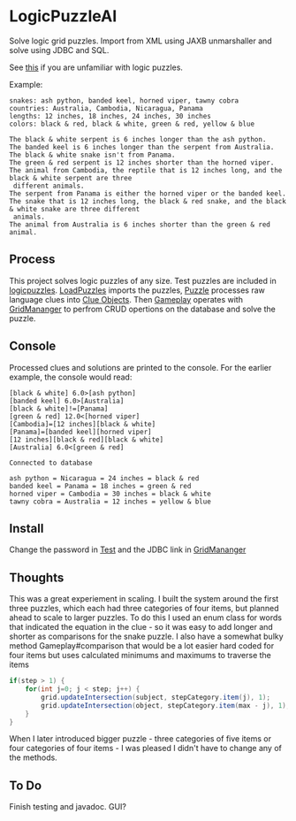 # LogicPuzzleAI
Solve logic grid puzzles. Import from XML using JAXB unmarshaller and solve using JDBC and SQL.

See <a href = "https://www.logic-puzzles.org/how-to-solve-a-logic-puzzle.php">this</a> if you are unfamiliar with logic puzzles.

Example:
```
snakes: ash python, banded keel, horned viper, tawny cobra
countries: Australia, Cambodia, Nicaragua, Panama
lengths: 12 inches, 18 inches, 24 inches, 30 inches
colors: black & red, black & white, green & red, yellow & blue

The black & white serpent is 6 inches longer than the ash python.
The banded keel is 6 inches longer than the serpent from Australia.
The black & white snake isn't from Panama.
The green & red serpent is 12 inches shorter than the horned viper.
The animal from Cambodia, the reptile that is 12 inches long, and the black & white serpent are three 
 different animals.
The serpent from Panama is either the horned viper or the banded keel.
The snake that is 12 inches long, the black & red snake, and the black & white snake are three different 
 animals.
The animal from Australia is 6 inches shorter than the green & red animal.
```

## Process
This project solves logic puzzles of any size. Test puzzles are included in [logicpuzzles](src/main/resources/logicpuzzles.xml). [LoadPuzzles](src/main/java/puzzle/LoadPuzzles.java) imports the puzzles, [Puzzle](src/main/java/puzzle/Puzzle.java) processes raw language clues into [Clue Objects](src/main/java/puzzle/Clue.java). Then [Gameplay](src/main/java/puzzle/Gameplay.java) operates with [GridMananger](src/main/java/puzzle/GridManager.java) to perfrom CRUD opertions on the database and solve the puzzle. 

## Console
Processed clues and solutions are printed to the console. For the earlier example, the console would read: 

```
[black & white] 6.0>[ash python]
[banded keel] 6.0>[Australia]
[black & white]!=[Panama]
[green & red] 12.0<[horned viper]
[Cambodia]=[12 inches][black & white]
[Panama]=[banded keel][horned viper]
[12 inches][black & red][black & white]
[Australia] 6.0<[green & red]
```
```
Connected to database
```
```
ash python = Nicaragua = 24 inches = black & red
banded keel = Panama = 18 inches = green & red
horned viper = Cambodia = 30 inches = black & white
tawny cobra = Australia = 12 inches = yellow & blue
```

## Install
Change the password in [Test](src/main/java/puzzle/Test.java) and the JDBC link in [GridMananger](src/main/java/puzzle/GridManager.java)

## Thoughts
This was a great experiement in scaling. I built the system around the first three puzzles, which each had three categories of four items, but planned ahead to scale to larger puzzles. To do this I used an enum class for words that indicated the equation in the clue - so it was easy to add longer and shorter as comparisons for the snake puzzle. I also have a somewhat bulky method Gameplay#comparison that would be a lot easier hard coded for four items but uses calculated minimums and maximums to traverse the items 

``` java
if(step > 1) {
	for(int j=0; j < step; j++) {
		grid.updateIntersection(subject, stepCategory.item(j), 1);
		grid.updateIntersection(object, stepCategory.item(max - j), 1);
	}
}
```
When I later introduced bigger puzzle - three categories of five items or four categories of four items - I was pleased I didn't have to change any of the methods.

## To Do
Finish testing and javadoc. GUI?
